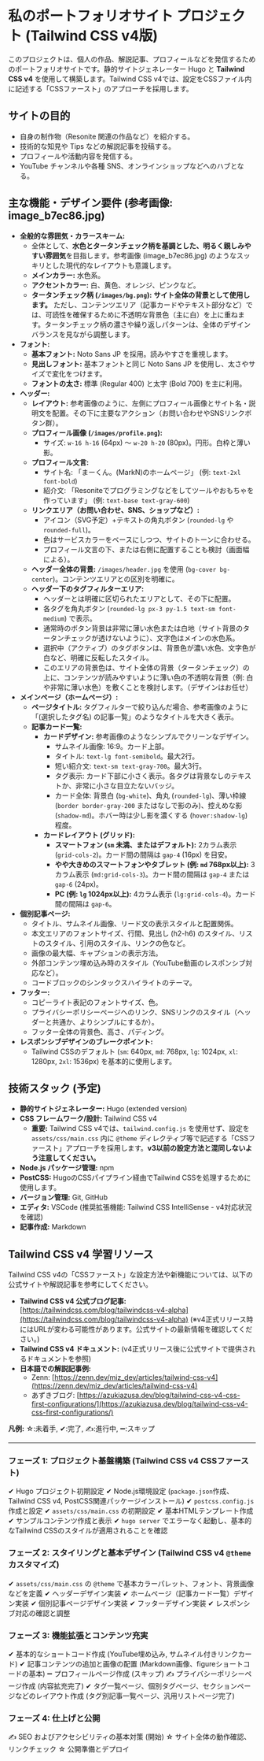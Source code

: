# 私のポートフォリオサイト プロジェクト (Tailwind CSS v4版)

このプロジェクトは、個人の作品、解説記事、プロフィールなどを発信するためのポートフォリオサイトです。静的サイトジェネレーター Hugo と **Tailwind CSS v4** を使用して構築します。Tailwind CSS v4では、設定をCSSファイル内に記述する「CSSファースト」のアプローチを採用します。

## サイトの目的

- 自身の制作物（Resonite 関連の作品など）を紹介する。
- 技術的な知見や Tips などの解説記事を投稿する。
- プロフィールや活動内容を発信する。
- YouTube チャンネルや各種 SNS、オンラインショップなどへのハブとなる。

## 主な機能・デザイン要件 (参考画像: image_b7ec86.jpg)

- **全般的な雰囲気・カラースキーム:**
  - 全体として、**水色とタータンチェック柄を基調とした、明るく親しみやすい雰囲気**を目指します。参考画像 (image_b7ec86.jpg) のようなスッキリとした現代的なレイアウトも意識します。
  - **メインカラー:** 水色系。
  - **アクセントカラー:** 白、黄色、オレンジ、ピンクなど。
  - **タータンチェック柄 (`/images/bg.png`):** **サイト全体の背景として使用します。** ただし、コンテンツエリア（記事カードやテキスト部分など）では、可読性を確保するために不透明な背景色（主に白）を上に重ねます。タータンチェック柄の濃さや繰り返しパターンは、全体のデザインバランスを見ながら調整します。
- **フォント:**
  - **基本フォント:** Noto Sans JP を採用。読みやすさを重視します。
  - **見出しフォント:** 基本フォントと同じ Noto Sans JP を使用し、太さやサイズで変化をつけます。
  - **フォントの太さ:** 標準 (Regular 400) と太字 (Bold 700) を主に利用。
- **ヘッダー:**
    - **レイアウト:** 参考画像のように、左側にプロフィール画像とサイト名・説明文を配置。その下に主要なアクション（お問い合わせやSNSリンクボタン群）。
    - **プロフィール画像 (`/images/profile.png`):**
        - サイズ: `w-16 h-16` (64px) ～ `w-20 h-20` (80px)。円形。白枠と薄い影。
    - **プロフィール文言:**
        - サイト名: 「まーくん。(MarkN)のホームページ」 (例: `text-2xl font-bold`)
        - 紹介文: 「Resoniteでプログラミングなどをしてツールやおもちゃを作っています」 (例: `text-base text-gray-600`)
    - **リンクエリア（お問い合わせ、SNS、ショップなど）:**
        - アイコン（SVG予定）+テキストの角丸ボタン (`rounded-lg` や `rounded-full`)。
        - 色はサービスカラーをベースにしつつ、サイトのトーンに合わせる。
        - プロフィール文言の下、または右側に配置することも検討（画面幅による）。
    - **ヘッダー全体の背景:** `/images/header.jpg` を使用 (`bg-cover bg-center`)。コンテンツエリアとの区別を明確に。
    - **ヘッダー下のタグフィルターエリア:**
        - ヘッダーとは明確に区切られたエリアとして、その下に配置。
        - 各タグを角丸ボタン (`rounded-lg px-3 py-1.5 text-sm font-medium`) で表示。
        - 通常時のボタン背景は非常に薄い水色または白地（サイト背景のタータンチェックが透けないように）、文字色はメインの水色系。
        - 選択中（アクティブ）のタグボタンは、背景色が濃い水色、文字色が白など、明確に反転したスタイル。
        - このエリアの背景色は、サイト全体の背景（タータンチェック）の上に、コンテンツが読みやすいように薄い色の不透明な背景（例: 白や非常に薄い水色）を敷くことを検討します。（デザインはお任せ）
- **メインページ（ホームページ）:**
    - **ページタイトル:** タグフィルターで絞り込んだ場合、参考画像のように「(選択したタグ名) の記事一覧」のようなタイトルを大きく表示。
    - **記事カード一覧:**
        - **カードデザイン:** 参考画像のようなシンプルでクリーンなデザイン。
            - サムネイル画像: 16:9。カード上部。
            - タイトル: `text-lg font-semibold`。最大2行。
            - 短い紹介文: `text-sm text-gray-700`。最大3行。
            - タグ表示: カード下部に小さく表示。各タグは背景なしのテキストか、非常に小さな目立たないバッジ。
            - カード全体: 背景白 (`bg-white`)、角丸 (`rounded-lg`)、薄い枠線 (`border border-gray-200` またはなしで影のみ)、控えめな影 (`shadow-md`)。ホバー時は少し影を濃くする (`hover:shadow-lg`) 程度。
        - **カードレイアウト (グリッド):**
            - **スマートフォン (`sm` 未満、またはデフォルト):** 2カラム表示 (`grid-cols-2`)。カード間の間隔は `gap-4` (16px) を目安。
            - **やや大きめのスマートフォンやタブレット (例: `md` 768px以上):** 3カラム表示 (`md:grid-cols-3`)。カード間の間隔は `gap-4` または `gap-6` (24px)。
            - **PC (例: `lg` 1024px以上):** 4カラム表示 (`lg:grid-cols-4`)。カード間の間隔は `gap-6`。
- **個別記事ページ:**
    - タイトル、サムネイル画像、リード文の表示スタイルと配置関係。
    - 本文エリアのフォントサイズ、行間、見出し (h2-h6) のスタイル、リストのスタイル、引用のスタイル、リンクの色など。
    - 画像の最大幅、キャプションの表示方法。
    - 外部コンテンツ埋め込み時のスタイル（YouTube動画のレスポンシブ対応など）。
    - コードブロックのシンタックスハイライトのテーマ。
- **フッター:**
    - コピーライト表記のフォントサイズ、色。
    - プライバシーポリシーページへのリンク、SNSリンクのスタイル（ヘッダーと共通か、よりシンプルにするか）。
    - フッター全体の背景色、高さ、パディング。
- **レスポンシブデザインのブレークポイント:**
    - Tailwind CSSのデフォルト (`sm`: 640px, `md`: 768px, `lg`: 1024px, `xl`: 1280px, `2xl`: 1536px) を基本的に使用します。

## 技術スタック (予定)

- **静的サイトジェネレーター:** Hugo (extended version)
- **CSS フレームワーク/設計:** Tailwind CSS v4
  - **重要:** Tailwind CSS v4では、`tailwind.config.js` を使用せず、設定を `assets/css/main.css` 内に `@theme` ディレクティブ等で記述する「CSSファースト」アプローチを採用します。**v3以前の設定方法と混同しないよう注意してください。**
- **Node.js パッケージ管理:** npm
- **PostCSS:** HugoのCSSパイプライン経由でTailwind CSSを処理するために使用します。
- **バージョン管理:** Git, GitHub
- **エディタ:** VSCode (推奨拡張機能: Tailwind CSS IntelliSense - v4対応状況を確認)
- **記事作成:** Markdown

## Tailwind CSS v4 学習リソース

Tailwind CSS v4の「CSSファースト」な設定方法や新機能については、以下の公式サイトや解説記事を参考にしてください。

- **Tailwind CSS v4 公式ブログ記事:** [https://tailwindcss.com/blog/tailwindcss-v4-alpha](https://tailwindcss.com/blog/tailwindcss-v4-alpha) (※v4正式リリース時にはURLが変わる可能性があります。公式サイトの最新情報を確認してください。)
- **Tailwind CSS v4 ドキュメント:** (v4正式リリース後に公式サイトで提供されるドキュメントを参照)
- **日本語での解説記事例:**
  - Zenn: [https://zenn.dev/miz_dev/articles/tailwind-css-v4](https://zenn.dev/miz_dev/articles/tailwind-css-v4)
  - あずきブログ: [https://azukiazusa.dev/blog/tailwind-css-v4-css-first-configurations/](https://azukiazusa.dev/blog/tailwind-css-v4-css-first-configurations/)

**凡例:** ☆:未着手, ✔:完了, ✍️:進行中, ➖:スキップ

---

### フェーズ 1: プロジェクト基盤構築 (Tailwind CSS v4 CSSファースト)
✔ Hugo プロジェクト初期設定
✔ Node.js環境設定 (`package.json`作成、Tailwind CSS v4, PostCSS関連パッケージインストール)
✔ `postcss.config.js` 作成と設定
✔ `assets/css/main.css` の初期設定
✔ 基本HTMLテンプレート作成
✔ サンプルコンテンツ作成と表示
✔ `hugo server` でエラーなく起動し、基本的なTailwind CSSのスタイルが適用されることを確認

### フェーズ 2: スタイリングと基本デザイン (Tailwind CSS v4 `@theme` カスタマイズ)
✔ `assets/css/main.css` の `@theme` で基本カラーパレット、フォント、背景画像などを定義
✔ ヘッダーデザイン実装
✔ ホームページ（記事カード一覧）デザイン実装
✔ 個別記事ページデザイン実装
✔ フッターデザイン実装
✔ レスポンシブ対応の確認と調整

### フェーズ 3: 機能拡張とコンテンツ充実
✔ 基本的なショートコード作成 (YouTube埋め込み, サムネイル付きリンクカード)
✔ 記事コンテンツの追加と画像の配置 (Markdown画像、figureショートコードの基本)
➖ プロフィールページ作成 (スキップ)
✍️ プライバシーポリシーページ作成 (内容拡充完了)
✔ タグ一覧ページ、個別タグページ、セクションページなどのレイアウト作成 (タグ別記事一覧ページ、汎用リストページ完了)

### フェーズ 4: 仕上げと公開
✍️ SEO およびアクセシビリティの基本対策 (開始)
☆ サイト全体の動作確認、リンクチェック
☆ 公開準備とデプロイ